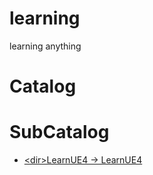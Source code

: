 # learning
learning anything

# Catalog

# SubCatalog

* [\<dir>LearnUE4 -> LearnUE4](./LearnUE4/README.md)